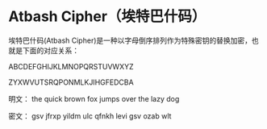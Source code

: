 Atbash Cipher（埃特巴什码）
=======================================

埃特巴什码(Atbash Cipher)是一种以字母倒序排列作为特殊密钥的替换加密，也就是下面的对应关系：

ABCDEFGHIJKLMNOPQRSTUVWXYZ

ZYXWVUTSRQPONMLKJIHGFEDCBA

明文： the quick brown fox jumps over the lazy dog

密文： gsv jfrxp yildm ulc qfnkh levi gsv ozab wlt
